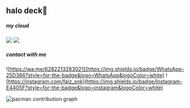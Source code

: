 ## halo deck👋

<!--
**izzstores/izzstores** is a ✨ _special_ ✨ repository because its `README.md` (this file) appears on your GitHub profile.

Here are some ideas to get you started:

- 🔭 I’m currently working on ...
- 🌱 I’m currently learning ...
- 👯 I’m looking to collaborate on ...
- 🤔 I’m looking for help with ...
- 💬 Ask me about ...
- 📫 How to reach me: ...
- 😄 Pronouns: ...
- ⚡ Fun fact: ...
-->

##### my cloud
<img src="https://img.shields.io/badge/Digital_Ocean-0080FF?style=for-the-badge&logo=DigitalOcean&logoColor=white" />
<img src="https://img.shields.io/badge/Linode-00A95C?style=for-the-badge&logo=Linode&logoColor=white" />

##### contact with me
![https://wa.me/6282213283021](https://img.shields.io/badge/WhatsApp-25D366?style=for-the-badge&logo=WhatsApp&logoColor=white)
![https://instagram.com/faiz_snk](https://img.shields.io/badge/Instagram-E4405F?style=for-the-badge&logo=instagram&logoColor=white)

<picture>
  <source media="(prefers-color-scheme: dark)" srcset="https://raw.githubusercontent.com/izzstore/izzstore/output/pacman-contribution-graph-dark.svg">
  <source media="(prefers-color-scheme: light)" srcset="https://raw.githubusercontent.com/izzstore/izzstore/output/pacman-contribution-graph.svg">
  <img alt="pacman contribution graph" src="https://raw.githubusercontent.com/izzstore/izzstore/output/pacman-contribution-graph.svg">
</picture>

###